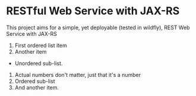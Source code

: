 # RESTful Web Service with JAX-RS

This project aims for a simple, yet deployable (tested in wildfly), REST Web Service with JAX-RS 
1. First ordered list item
2. Another item
  * Unordered sub-list. 
1. Actual numbers don't matter, just that it's a number
  1. Ordered sub-list
4. And another item.

